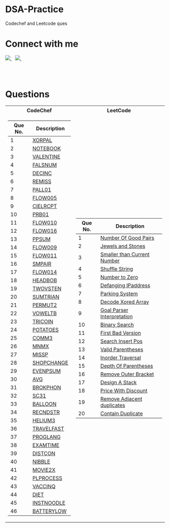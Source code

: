 # DSA-Practice
Codechef and Leetcode ques


# Connect with me

<a href="https://twitter.com/Maanas2471">
    <img src="https://www.vectorlogo.zone/logos/twitter/twitter-ar21.svg"/>
</a>&ensp;
<a href="https://www.linkedin.com/in/maanas-g-6b2141120/">
    <img src="https://www.vectorlogo.zone/logos/linkedin/linkedin-ar21.svg"/>
</a>&ensp;

</br></br>

# Questions


<table>
<tr><th>CodeChef </th><th>LeetCode</th></tr>
<tr><td>

| Que No. | Description |
| ---     | ---         |     
| 1 | [XORPAL](https://www.codechef.com/FEB222C/problems/XORPAL/) |
| 2 | [NOTEBOOK](https://www.codechef.com/problems/NOTEBOOK) |
| 3 | [VALENTINE](https://www.codechef.com/problems/VALENTINE) |
| 4 | [FALSNUM](https://www.codechef.com/problems/FALSNUM) |
| 5 | [DECINC](https://www.codechef.com/problems/DECINC) |
| 6 | [REMISS](https://www.codechef.com/problems/REMISS) |
| 7 | [PALL01](https://www.codechef.com/problems/PALL01) |
| 8 | [FLOW005](https://www.codechef.com/problems/FLOW005) |
| 9 | [CIELRCPT](https://www.codechef.com/problems/CIELRCPT) |
| 10 | [PRB01](https://www.codechef.com/problems/PRB01) |
| 11 | [FLOW010](https://www.codechef.com/problems/FLOW010) |
| 12 | [FLOW016](https://www.codechef.com/problems/FLOW016) |
| 13 | [PPSUM](https://www.codechef.com/problems/PPSUM) |
| 14 | [FLOW009](https://www.codechef.com/problems/FLOW009) |
| 15 | [FLOW011](https://www.codechef.com/problems/FLOW011) |
| 16 | [SMPAIR](https://www.codechef.com/problems/SMPAIR) |
| 17 | [FLOW014](https://www.codechef.com/problems/FLOW014) |
| 18 | [HEADBOB](https://www.codechef.com/problems/HEADBOB) |
| 19 | [TWOVSTEN](https://www.codechef.com/problems/TWOVSTEN) |
| 20 | [SUMTRIAN](https://www.codechef.com/problems/SUMTRIAN) |
| 21 | [PERMUT2](https://www.codechef.com/problems/PERMUT2) |
| 22 | [VOWELTB](https://www.codechef.com/problems/VOWELTB) |
| 23 | [TRICOIN](https://www.codechef.com/problems/TRICOIN) |
| 24 | [POTATOES](https://www.codechef.com/problems/POTATOES) |
| 25 | [COMM3](https://www.codechef.com/problems/COMM3) |
| 26 | [MNMX](https://www.codechef.com/problems/MNMX) |
| 27 | [MISSP](https://www.codechef.com/problems/MISSP) |
| 28 | [SHOPCHANGE](https://www.codechef.com/problems/SHOPCHANGE) |
| 29 | [EVENPSUM](https://www.codechef.com/problems/EVENPSUM) |
| 30 | [AVG](https://www.codechef.com/problems/AVG) |
| 31 | [BROKPHON](https://www.codechef.com/problems/BROKPHON) |
| 32 | [SC31](https://www.codechef.com/problems/SC31) |
| 33 | [BALLOON](https://www.codechef.com/problems/BALLOON) |
| 34 | [RECNDSTR](https://www.codechef.com/problems/RECNDSTR) |
| 35 | [HELIUM3](https://www.codechef.com/problems/HELIUM3) |
| 36 | [TRAVELFAST](https://www.codechef.com/problems/TRAVELFAST) |
| 37 | [PROGLANG](https://www.codechef.com/problems/PROGLANG) |
| 38 | [EXAMTIME](https://www.codechef.com/problems/EXAMTIME) |
| 39 | [DISTCON](https://www.codechef.com/LTIME105C/problems/DISTCON) |
| 40 | [NIBBLE](https://www.codechef.com/LTIME105C/problems/NIBBLE) |
| 41 | [MOVIE2X](https://www.codechef.com/LTIME105C/problems/MOVIE2X) |
| 42 | [PLPROCESS](https://www.codechef.com/LTIME105C/problems/PLPROCESS) |
| 43 | [VACCINQ](https://www.codechef.com/problems/VACCINQ) |
| 44 | [DIET](https://www.codechef.com/problems/DIET) |
| 45 | [INSTNOODLE](https://www.codechef.com/problems/INSTNOODLE) |
| 46 | [BATTERYLOW](https://www.codechef.com/problems/BATTERYLOW) |
    
</td><td>

| Que No. | Description |
| ---     | ---         |  
| 1 | [Number Of Good Pairs](https://leetcode.com/problems/number-of-good-pairs/) |
| 2 | [Jewels and Stones](https://leetcode.com/problems/jewels-and-stones/) |
| 3 | [Smaller than Current Number](https://leetcode.com/problems/how-many-numbers-are-smaller-than-the-current-number/) |
| 4 | [Shuffle String](https://leetcode.com/problems/shuffle-string/) |
| 5 | [Number to Zero](https://leetcode.com/problems/number-of-steps-to-reduce-a-number-to-zero/) |
| 6 | [Defanging IPaddress](https://leetcode.com/problems/defanging-an-ip-address/) |
| 7 | [Parking System](https://leetcode.com/problems/design-parking-system/) |
| 8 | [Decode Xored Array](https://leetcode.com/problems/decode-xored-array/) |
| 9 | [Goal Parser Interpretation](https://leetcode.com/problems/goal-parser-interpretation/) |
| 10 | [Binary Search](https://leetcode.com/problems/binary-search/) | 
| 11 | [First Bad Version](https://leetcode.com/problems/first-bad-version/) |
| 12 | [Search Insert Pos](https://leetcode.com/problems/search-insert-position/) |
| 13 | [Valid Parentheses](https://leetcode.com/problems/valid-parentheses/) |
| 14 | [Inorder Traversal](https://leetcode.com/problems/binary-tree-inorder-traversal/) |
| 15 | [Depth Of Parentheses](https://leetcode.com/problems/maximum-nesting-depth-of-the-parentheses/) |
| 16 | [Remove Outer Bracket](https://leetcode.com/problems/remove-outermost-parentheses/) |
| 17 | [Design A Stack](https://leetcode.com/problems/design-a-stack-with-increment-operation/) |
| 18 | [Price With Discount](https://leetcode.com/problems/final-prices-with-a-special-discount-in-a-shop/) |
| 19 | [Remove Adjacent duplicates](https://leetcode.com/problems/remove-all-adjacent-duplicates-in-string/) |
| 20 | [Contain Duplicate](https://leetcode.com/problems/contains-duplicate/) |

</td></tr> </table>
